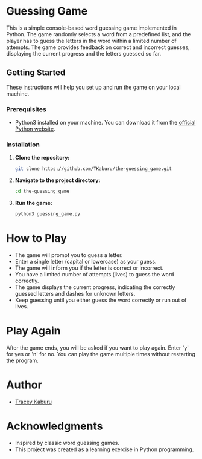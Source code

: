 # Guessing Game

This is a simple console-based word guessing game implemented in Python. The game randomly selects a word from a predefined list, and the player has to guess the letters in the word within a limited number of attempts. The game provides feedback on correct and incorrect guesses, displaying the current progress and the letters guessed so far.

## Getting Started

These instructions will help you set up and run the game on your local machine.

### Prerequisites

- Python3 installed on your machine. You can download it from the [official Python website](https://www.python.org/).

### Installation

1. **Clone the repository:**
   ```bash
   git clone https://github.com/TKaburu/the-guessing_game.git
2. **Navigate to the project directory:**
   ```bash
   cd the-guessing_game
3. **Run the game:**
   ```bash
   python3 guessing_game.py
   
# How to Play
* The game will prompt you to guess a letter.
* Enter a single letter (capital or lowercase) as your guess.
* The game will inform you if the letter is correct or incorrect.
* You have a limited number of attempts (lives) to guess the word correctly.
* The game displays the current progress, indicating the correctly guessed letters and dashes for unknown letters.
* Keep guessing until you either guess the word correctly or run out of lives.

# Play Again
After the game ends, you will be asked if you want to play again. Enter 'y' for yes or 'n' for no. You can play the game multiple times without restarting the program.

# Author
* [Tracey Kaburu](https://github.com/TKaburu)

# Acknowledgments
* Inspired by classic word guessing games.
* This project was created as a learning exercise in Python programming.
